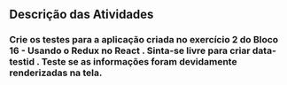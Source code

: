 ## Descrição das Atividades

### Crie os testes para a aplicação criada no exercício 2 do Bloco 16 - Usando o Redux no React . Sinta-se livre para criar data-testid . Teste se as informações foram devidamente renderizadas na tela.